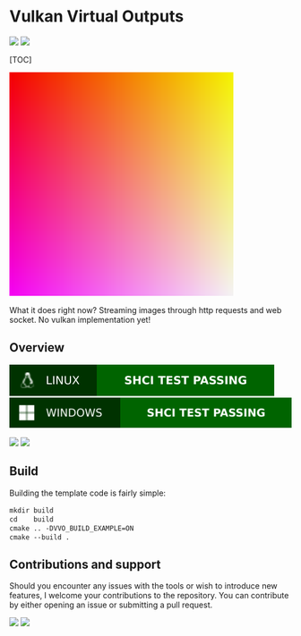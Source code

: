 # Vulkan Virtual Outputs


![](https://img.shields.io/badge/Sinho_softworks%20|%20Vulkan%20Virtual%20Outputs-FFBF00?style=for-the-badge&logo=&logoColor=white&labelColor=990042)
[![](https://img.shields.io/badge/GitHub_repository-000000?style=for-the-badge&logo=github&logoColor=white)](https://github.com/mrsinho/shtemplate)

[TOC]

![](./docs/media/gradient.png)

What it does right now? Streaming images through http requests and web socket. No vulkan implementation yet!

## Overview



![](.shci/linux/linux-exit-code.svg)
![](.shci/windows/windows-exit-code.svg)

![](https://img.shields.io/badge/Written_in_C-FFBF00?style=for-the-badge&logo=c&logoColor=white&labelColor=FFA000#.svg)
![](https://img.shields.io/badge/Compatible_with_C%2b%2b-FFBF00?style=for-the-badge&logo=c%2b%2b&logoColor=white&labelColor=FFA000#.svg)

## Build

Building the template code is fairly simple:

```shell
mkdir build
cd    build
cmake .. -DVVO_BUILD_EXAMPLE=ON
cmake --build .
```


## Contributions and support

Should you encounter any issues with the tools or wish to introduce new features, I welcome your contributions to the repository. You can contribute by either opening an issue or submitting a pull request.


[![](https://img.shields.io/badge/Buy_Me_A_Coffee-FFDD00?style=for-the-badge&logo=buy-me-a-coffee&logoColor=black)](https://www.buymeacoffee.com/mrsinho)
![](https://img.shields.io/badge/Sinho_softworks%20|%20Vulkan%20Virtual%20Outputs-FFBF00?style=for-the-badge&logo=&logoColor=white&labelColor=990042)
